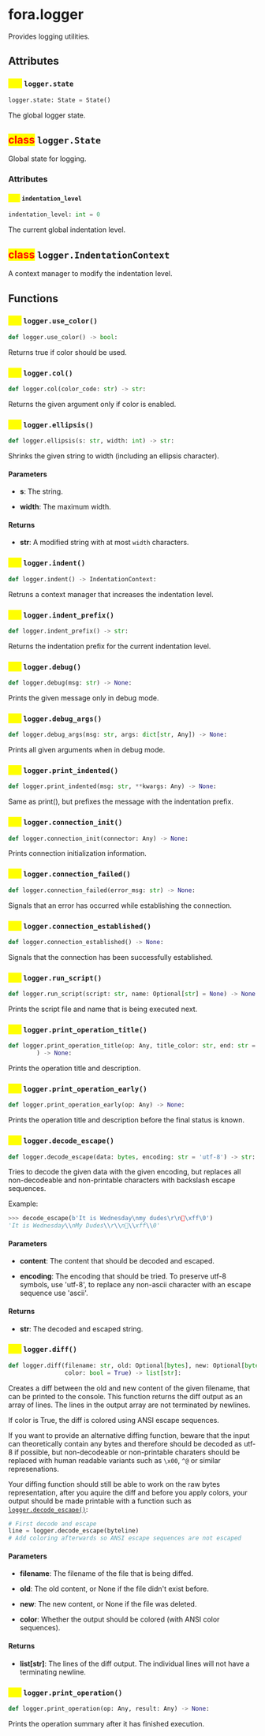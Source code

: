 # fora.logger

Provides logging utilities.

## Attributes

### <mark style="color:yellow;">attr</mark> `logger.state`

```python
logger.state: State = State()
```

The global logger state.

## <mark style="color:red;">class</mark> `logger.State`

Global state for logging.

### Attributes

#### <mark style="color:yellow;">attr</mark> `indentation_level`

```python
indentation_level: int = 0
```

The current global indentation level.

## <mark style="color:red;">class</mark> `logger.IndentationContext`

A context manager to modify the indentation level.

## Functions

### <mark style="color:yellow;">def</mark> `logger.use_color()`

```python
def logger.use_color() -> bool:
```

Returns true if color should be used.

### <mark style="color:yellow;">def</mark> `logger.col()`

```python
def logger.col(color_code: str) -> str:
```

Returns the given argument only if color is enabled.

### <mark style="color:yellow;">def</mark> `logger.ellipsis()`

```python
def logger.ellipsis(s: str, width: int) -> str:
```

Shrinks the given string to width (including an ellipsis character).

#### Parameters

 -  **s**: The string.

 -  **width**: The maximum width.

#### Returns

 -  **str**: A modified string with at most `width` characters.

### <mark style="color:yellow;">def</mark> `logger.indent()`

```python
def logger.indent() -> IndentationContext:
```

Retruns a context manager that increases the indentation level.

### <mark style="color:yellow;">def</mark> `logger.indent_prefix()`

```python
def logger.indent_prefix() -> str:
```

Returns the indentation prefix for the current indentation level.

### <mark style="color:yellow;">def</mark> `logger.debug()`

```python
def logger.debug(msg: str) -> None:
```

Prints the given message only in debug mode.

### <mark style="color:yellow;">def</mark> `logger.debug_args()`

```python
def logger.debug_args(msg: str, args: dict[str, Any]) -> None:
```

Prints all given arguments when in debug mode.

### <mark style="color:yellow;">def</mark> `logger.print_indented()`

```python
def logger.print_indented(msg: str, **kwargs: Any) -> None:
```

Same as print(), but prefixes the message with the indentation prefix.

### <mark style="color:yellow;">def</mark> `logger.connection_init()`

```python
def logger.connection_init(connector: Any) -> None:
```

Prints connection initialization information.

### <mark style="color:yellow;">def</mark> `logger.connection_failed()`

```python
def logger.connection_failed(error_msg: str) -> None:
```

Signals that an error has occurred while establishing the connection.

### <mark style="color:yellow;">def</mark> `logger.connection_established()`

```python
def logger.connection_established() -> None:
```

Signals that the connection has been successfully established.

### <mark style="color:yellow;">def</mark> `logger.run_script()`

```python
def logger.run_script(script: str, name: Optional[str] = None) -> None:
```

Prints the script file and name that is being executed next.

### <mark style="color:yellow;">def</mark> `logger.print_operation_title()`

```python
def logger.print_operation_title(op: Any, title_color: str, end: str = '\n'
        ) -> None:
```

Prints the operation title and description.

### <mark style="color:yellow;">def</mark> `logger.print_operation_early()`

```python
def logger.print_operation_early(op: Any) -> None:
```

Prints the operation title and description before the final status is known.

### <mark style="color:yellow;">def</mark> `logger.decode_escape()`

```python
def logger.decode_escape(data: bytes, encoding: str = 'utf-8') -> str:
```

Tries to decode the given data with the given encoding, but replaces all non-decodeable
and non-printable characters with backslash escape sequences.

Example:

```python
>>> decode_escape(b'It is Wednesday\nmy dudes\r\n🐸\xff\0')
'It is Wednesday\\nMy Dudes\\r\\n🐸\\xff\\0'
```

#### Parameters

 -  **content**: The content that should be decoded and escaped.

 -  **encoding**: The encoding that should be tried. To preserve utf-8 symbols, use 'utf-8',
    to replace any non-ascii character with an escape sequence use 'ascii'.

#### Returns

 -  **str**: The decoded and escaped string.

### <mark style="color:yellow;">def</mark> `logger.diff()`

```python
def logger.diff(filename: str, old: Optional[bytes], new: Optional[bytes], 
                color: bool = True) -> list[str]:
```

Creates a diff between the old and new content of the given filename,
that can be printed to the console. This function returns the diff
output as an array of lines. The lines in the output array are not
terminated by newlines.

If color is True, the diff is colored using ANSI escape sequences.

If you want to provide an alternative diffing function, beware that
the input can theoretically contain any bytes and therefore should
be decoded as utf-8 if possible, but non-decodeable
or non-printable charaters should be replaced with human readable
variants such as `\x00`, `^@` or similar represenations.

Your diffing function should still be able to work on the raw bytes
representation, after you aquire the diff and before you apply colors,
your output should be made printable with a function such as [`logger.decode_escape()`](#def-logger.decode\_escape):

```python
# First decode and escape
line = logger.decode_escape(byteline)
# Add coloring afterwards so ANSI escape sequences are not escaped
```

#### Parameters

 -  **filename**: The filename of the file that is being diffed.

 -  **old**: The old content, or None if the file didn't exist before.

 -  **new**: The new content, or None if the file was deleted.

 -  **color**: Whether the output should be colored (with ANSI color sequences).

#### Returns

 -  **list[str]**: The lines of the diff output. The individual lines will not have a terminating newline.

### <mark style="color:yellow;">def</mark> `logger.print_operation()`

```python
def logger.print_operation(op: Any, result: Any) -> None:
```

Prints the operation summary after it has finished execution.
